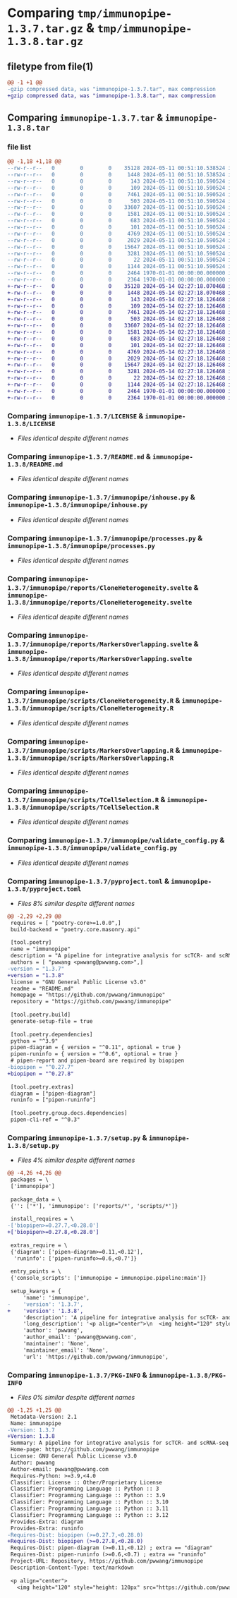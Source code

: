 # Comparing `tmp/immunopipe-1.3.7.tar.gz` & `tmp/immunopipe-1.3.8.tar.gz`

## filetype from file(1)

```diff
@@ -1 +1 @@
-gzip compressed data, was "immunopipe-1.3.7.tar", max compression
+gzip compressed data, was "immunopipe-1.3.8.tar", max compression
```

## Comparing `immunopipe-1.3.7.tar` & `immunopipe-1.3.8.tar`

### file list

```diff
@@ -1,18 +1,18 @@
--rw-r--r--   0        0        0    35128 2024-05-11 00:51:10.538524 immunopipe-1.3.7/LICENSE
--rw-r--r--   0        0        0     1448 2024-05-11 00:51:10.538524 immunopipe-1.3.7/README.md
--rw-r--r--   0        0        0      143 2024-05-11 00:51:10.590524 immunopipe-1.3.7/immunopipe/__init__.py
--rw-r--r--   0        0        0      109 2024-05-11 00:51:10.590524 immunopipe-1.3.7/immunopipe/__main__.py
--rw-r--r--   0        0        0     7461 2024-05-11 00:51:10.590524 immunopipe-1.3.7/immunopipe/inhouse.py
--rw-r--r--   0        0        0      503 2024-05-11 00:51:10.590524 immunopipe-1.3.7/immunopipe/pipeline.py
--rw-r--r--   0        0        0    33607 2024-05-11 00:51:10.590524 immunopipe-1.3.7/immunopipe/processes.py
--rw-r--r--   0        0        0     1581 2024-05-11 00:51:10.590524 immunopipe-1.3.7/immunopipe/reports/CloneHeterogeneity.svelte
--rw-r--r--   0        0        0      683 2024-05-11 00:51:10.590524 immunopipe-1.3.7/immunopipe/reports/MarkersOverlapping.svelte
--rw-r--r--   0        0        0      101 2024-05-11 00:51:10.590524 immunopipe-1.3.7/immunopipe/reports/TCellSelection.svelte
--rw-r--r--   0        0        0     4769 2024-05-11 00:51:10.590524 immunopipe-1.3.7/immunopipe/scripts/CloneHeterogeneity.R
--rw-r--r--   0        0        0     2029 2024-05-11 00:51:10.590524 immunopipe-1.3.7/immunopipe/scripts/MarkersOverlapping.R
--rw-r--r--   0        0        0    15647 2024-05-11 00:51:10.590524 immunopipe-1.3.7/immunopipe/scripts/TCellSelection.R
--rw-r--r--   0        0        0     3281 2024-05-11 00:51:10.590524 immunopipe-1.3.7/immunopipe/validate_config.py
--rw-r--r--   0        0        0       22 2024-05-11 00:51:10.590524 immunopipe-1.3.7/immunopipe/version.py
--rw-r--r--   0        0        0     1144 2024-05-11 00:51:10.590524 immunopipe-1.3.7/pyproject.toml
--rw-r--r--   0        0        0     2464 1970-01-01 00:00:00.000000 immunopipe-1.3.7/setup.py
--rw-r--r--   0        0        0     2364 1970-01-01 00:00:00.000000 immunopipe-1.3.7/PKG-INFO
+-rw-r--r--   0        0        0    35128 2024-05-14 02:27:18.070468 immunopipe-1.3.8/LICENSE
+-rw-r--r--   0        0        0     1448 2024-05-14 02:27:18.070468 immunopipe-1.3.8/README.md
+-rw-r--r--   0        0        0      143 2024-05-14 02:27:18.126468 immunopipe-1.3.8/immunopipe/__init__.py
+-rw-r--r--   0        0        0      109 2024-05-14 02:27:18.126468 immunopipe-1.3.8/immunopipe/__main__.py
+-rw-r--r--   0        0        0     7461 2024-05-14 02:27:18.126468 immunopipe-1.3.8/immunopipe/inhouse.py
+-rw-r--r--   0        0        0      503 2024-05-14 02:27:18.126468 immunopipe-1.3.8/immunopipe/pipeline.py
+-rw-r--r--   0        0        0    33607 2024-05-14 02:27:18.126468 immunopipe-1.3.8/immunopipe/processes.py
+-rw-r--r--   0        0        0     1581 2024-05-14 02:27:18.126468 immunopipe-1.3.8/immunopipe/reports/CloneHeterogeneity.svelte
+-rw-r--r--   0        0        0      683 2024-05-14 02:27:18.126468 immunopipe-1.3.8/immunopipe/reports/MarkersOverlapping.svelte
+-rw-r--r--   0        0        0      101 2024-05-14 02:27:18.126468 immunopipe-1.3.8/immunopipe/reports/TCellSelection.svelte
+-rw-r--r--   0        0        0     4769 2024-05-14 02:27:18.126468 immunopipe-1.3.8/immunopipe/scripts/CloneHeterogeneity.R
+-rw-r--r--   0        0        0     2029 2024-05-14 02:27:18.126468 immunopipe-1.3.8/immunopipe/scripts/MarkersOverlapping.R
+-rw-r--r--   0        0        0    15647 2024-05-14 02:27:18.126468 immunopipe-1.3.8/immunopipe/scripts/TCellSelection.R
+-rw-r--r--   0        0        0     3281 2024-05-14 02:27:18.126468 immunopipe-1.3.8/immunopipe/validate_config.py
+-rw-r--r--   0        0        0       22 2024-05-14 02:27:18.126468 immunopipe-1.3.8/immunopipe/version.py
+-rw-r--r--   0        0        0     1144 2024-05-14 02:27:18.126468 immunopipe-1.3.8/pyproject.toml
+-rw-r--r--   0        0        0     2464 1970-01-01 00:00:00.000000 immunopipe-1.3.8/setup.py
+-rw-r--r--   0        0        0     2364 1970-01-01 00:00:00.000000 immunopipe-1.3.8/PKG-INFO
```

### Comparing `immunopipe-1.3.7/LICENSE` & `immunopipe-1.3.8/LICENSE`

 * *Files identical despite different names*

### Comparing `immunopipe-1.3.7/README.md` & `immunopipe-1.3.8/README.md`

 * *Files identical despite different names*

### Comparing `immunopipe-1.3.7/immunopipe/inhouse.py` & `immunopipe-1.3.8/immunopipe/inhouse.py`

 * *Files identical despite different names*

### Comparing `immunopipe-1.3.7/immunopipe/processes.py` & `immunopipe-1.3.8/immunopipe/processes.py`

 * *Files identical despite different names*

### Comparing `immunopipe-1.3.7/immunopipe/reports/CloneHeterogeneity.svelte` & `immunopipe-1.3.8/immunopipe/reports/CloneHeterogeneity.svelte`

 * *Files identical despite different names*

### Comparing `immunopipe-1.3.7/immunopipe/reports/MarkersOverlapping.svelte` & `immunopipe-1.3.8/immunopipe/reports/MarkersOverlapping.svelte`

 * *Files identical despite different names*

### Comparing `immunopipe-1.3.7/immunopipe/scripts/CloneHeterogeneity.R` & `immunopipe-1.3.8/immunopipe/scripts/CloneHeterogeneity.R`

 * *Files identical despite different names*

### Comparing `immunopipe-1.3.7/immunopipe/scripts/MarkersOverlapping.R` & `immunopipe-1.3.8/immunopipe/scripts/MarkersOverlapping.R`

 * *Files identical despite different names*

### Comparing `immunopipe-1.3.7/immunopipe/scripts/TCellSelection.R` & `immunopipe-1.3.8/immunopipe/scripts/TCellSelection.R`

 * *Files identical despite different names*

### Comparing `immunopipe-1.3.7/immunopipe/validate_config.py` & `immunopipe-1.3.8/immunopipe/validate_config.py`

 * *Files identical despite different names*

### Comparing `immunopipe-1.3.7/pyproject.toml` & `immunopipe-1.3.8/pyproject.toml`

 * *Files 8% similar despite different names*

```diff
@@ -2,29 +2,29 @@
 requires = [ "poetry-core>=1.0.0",]
 build-backend = "poetry.core.masonry.api"
 
 [tool.poetry]
 name = "immunopipe"
 description = "A pipeline for integrative analysis for scTCR- and scRNA-seq data"
 authors = [ "pwwang <pwwang@pwwang.com>",]
-version = "1.3.7"
+version = "1.3.8"
 license = "GNU General Public License v3.0"
 readme = "README.md"
 homepage = "https://github.com/pwwang/immunopipe"
 repository = "https://github.com/pwwang/immunopipe"
 
 [tool.poetry.build]
 generate-setup-file = true
 
 [tool.poetry.dependencies]
 python = "^3.9"
 pipen-diagram = { version = "^0.11", optional = true }
 pipen-runinfo = { version = "^0.6", optional = true }
 # pipen-report and pipen-board are required by biopipen
-biopipen = "^0.27.7"
+biopipen = "^0.27.8"
 
 [tool.poetry.extras]
 diagram = ["pipen-diagram"]
 runinfo = ["pipen-runinfo"]
 
 [tool.poetry.group.docs.dependencies]
 pipen-cli-ref = "^0.3"
```

### Comparing `immunopipe-1.3.7/setup.py` & `immunopipe-1.3.8/setup.py`

 * *Files 4% similar despite different names*

```diff
@@ -4,26 +4,26 @@
 packages = \
 ['immunopipe']
 
 package_data = \
 {'': ['*'], 'immunopipe': ['reports/*', 'scripts/*']}
 
 install_requires = \
-['biopipen>=0.27.7,<0.28.0']
+['biopipen>=0.27.8,<0.28.0']
 
 extras_require = \
 {'diagram': ['pipen-diagram>=0.11,<0.12'],
  'runinfo': ['pipen-runinfo>=0.6,<0.7']}
 
 entry_points = \
 {'console_scripts': ['immunopipe = immunopipe.pipeline:main']}
 
 setup_kwargs = {
     'name': 'immunopipe',
-    'version': '1.3.7',
+    'version': '1.3.8',
     'description': 'A pipeline for integrative analysis for scTCR- and scRNA-seq data',
     'long_description': '<p align="center">\n  <img height="120" style="height: 120px" src="https://github.com/pwwang/immunopipe/blob/dev/docs/logo.png?raw=true" />\n</p>\n<p align="center">Integrative analysis for single-cell RNA sequencing and single-cell TCR sequencing data</p>\n<hr />\n\n`immunopipe` is a pipeline based on [`pipen`](https://github.com/pwwang/pipen) framework. It includes a set of processes for scTCR- and scRNA-seq data analysis in `R`, `python` and `bash`. The pipeline is designed to be flexible and configurable.\n\n<p align="center">\n  <img src="https://github.com/pwwang/immunopipe/blob/dev/docs/immunopipe.ms.png?raw=true" />\n</p>\n\nSee a more detailed flowchart [here](https://github.com/pwwang/immunopipe/blob/dev/docs/immunopipe.flowchart.png?raw=true).\n\n## Documentaion\n\n[https://pwwang.github.io/immunopipe](https://pwwang.github.io/immunopipe)\n\n## Proposing more analyses\n\nIf you have any suggestions for more analyses, please feel free to open an issue [here](https://github.com/pwwang/immunopipe/issues/new)\n\n## Example\n\n[https://github.com/pwwang/immunopipe-example](https://github.com/pwwang/immunopipe-example)\n\n## Gallery\n\nThere are some datasets with both scRNA-seq and scTCR-seq data available in the publications. The data were reanalyzed using `immunopipe` with the configurations provided in each repository, where the results are also available.\n\nCheck out the [gallery](https://pwwang.github.io/immunopipe/gallery) for more details.\n',
     'author': 'pwwang',
     'author_email': 'pwwang@pwwang.com',
     'maintainer': 'None',
     'maintainer_email': 'None',
     'url': 'https://github.com/pwwang/immunopipe',
```

### Comparing `immunopipe-1.3.7/PKG-INFO` & `immunopipe-1.3.8/PKG-INFO`

 * *Files 0% similar despite different names*

```diff
@@ -1,25 +1,25 @@
 Metadata-Version: 2.1
 Name: immunopipe
-Version: 1.3.7
+Version: 1.3.8
 Summary: A pipeline for integrative analysis for scTCR- and scRNA-seq data
 Home-page: https://github.com/pwwang/immunopipe
 License: GNU General Public License v3.0
 Author: pwwang
 Author-email: pwwang@pwwang.com
 Requires-Python: >=3.9,<4.0
 Classifier: License :: Other/Proprietary License
 Classifier: Programming Language :: Python :: 3
 Classifier: Programming Language :: Python :: 3.9
 Classifier: Programming Language :: Python :: 3.10
 Classifier: Programming Language :: Python :: 3.11
 Classifier: Programming Language :: Python :: 3.12
 Provides-Extra: diagram
 Provides-Extra: runinfo
-Requires-Dist: biopipen (>=0.27.7,<0.28.0)
+Requires-Dist: biopipen (>=0.27.8,<0.28.0)
 Requires-Dist: pipen-diagram (>=0.11,<0.12) ; extra == "diagram"
 Requires-Dist: pipen-runinfo (>=0.6,<0.7) ; extra == "runinfo"
 Project-URL: Repository, https://github.com/pwwang/immunopipe
 Description-Content-Type: text/markdown
 
 <p align="center">
   <img height="120" style="height: 120px" src="https://github.com/pwwang/immunopipe/blob/dev/docs/logo.png?raw=true" />
```

